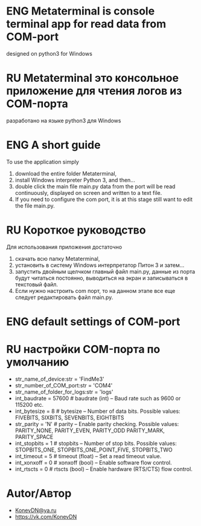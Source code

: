 # ENG Metaterminal is console terminal app for read data from COM-port
designed on python3 for Windows
# RU Metaterminal это консольное приложение для чтения логов из COM-порта
разработано на языке python3 для Windows

# ENG A short guide 
To use the application simply 
1) download the entire folder Metaterminal, 
2) install Windows interpreter Python 3, and then... 
3) double click the main file main.py data from the port will be read continuously, displayed on screen and written to a text file. 
4) If you need to configure the com port, it is at this stage still want to edit the file main.py.

# RU Короткое руководство 
Для использования приложения достаточно 
1) скачать всю папку Metaterminal, 
2) установить в систему Windows интерпретатор Питон 3 и затем...
3) запустить двойным щелчком главный файл main.py, данные из порта будут читаться постоянно, выводиться на экран и записываться в текстовый файл. 
4) Если нужно настроить com порт, то на данном этапе все еще следует редактировать файл main.py. 

# ENG default settings of COM-port
# RU настройки COM-порта по умолчанию 
- str_name_of_device:str = 'FindMe3'
- str_number_of_COM_port:str = 'COM4'
- str_name_of_folder_for_logs:str = 'logs'
- int_baudrate = 57600  # baudrate (int) – Baud rate such as 9600 or 115200 etc.
- int_bytesize = 8  # bytesize – Number of data bits. Possible values: FIVEBITS, SIXBITS, SEVENBITS, EIGHTBITS
- str_parity = 'N'  # parity – Enable parity checking. Possible values: PARITY_NONE, PARITY_EVEN, PARITY_ODD PARITY_MARK, PARITY_SPACE
- int_stopbits = 1  # stopbits – Number of stop bits. Possible values: STOPBITS_ONE, STOPBITS_ONE_POINT_FIVE, STOPBITS_TWO
- int_timeout = 5   # timeout (float) – Set a read timeout value.
- int_xonxoff = 0   # xonxoff (bool) – Enable software flow control.
- int_rtscts = 0    # rtscts (bool) – Enable hardware (RTS/CTS) flow control.

# Autor/Автор
- KonevDN@ya.ru
- https://vk.com/KonevDN